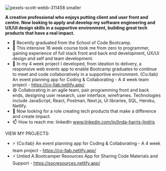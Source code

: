 ![pexels-scott-webb-311458 smaller](https://user-images.githubusercontent.com/93371648/160214314-5216bc5f-e976-49bd-95f2-ef5aaf7074fc.jpg)



**A creative professional who enjoys putting client and user front and centre. Now looking to apply and develop my software engineering and UX/UI design skills in a supportive environment, building great tech products that have a real impact.**


- 🔭 Recently graduated from the School of Code Bootcamp.
- 🌱 This intensive 16 week course took me from zero to programmer, gaining experience of full stack front and back end development, UX/UI design and self and team development.
- 👯 In my 4 week project I developed, from ideation to delivery, a responsive web events app to enable Bootcamp graduates to continue to meet and code collaboratively in a supportive environment. {Co:llab} An event planning app for Coding & Collaborating - A 4 week team project  - https://co-llab.netlify.app/
- 😄 Collaborating in an agile team, pair programming front and back ends, designing user research, user interface, wireframes. Technologies include JavaScript, React, Postman, Next.js, UI libraries, SQL, Heroku, Netlify.   
- 💬 Now looking for a role creating tech products that make a difference and create impact.
- 📫 How to reach me: linkedIn www.linkedin.com/in/linda-harris-lindris

VIEW MY PROJECTS:
- ⚡ {Co:llab} An event planning app for Coding & Collaborating - A 4 week team project  - https://co-llab.netlify.app/
- ⚡ Untied A Bootcamper Resources App for Sharing Code Materials and Support  - https://socresources.netlify.app/

